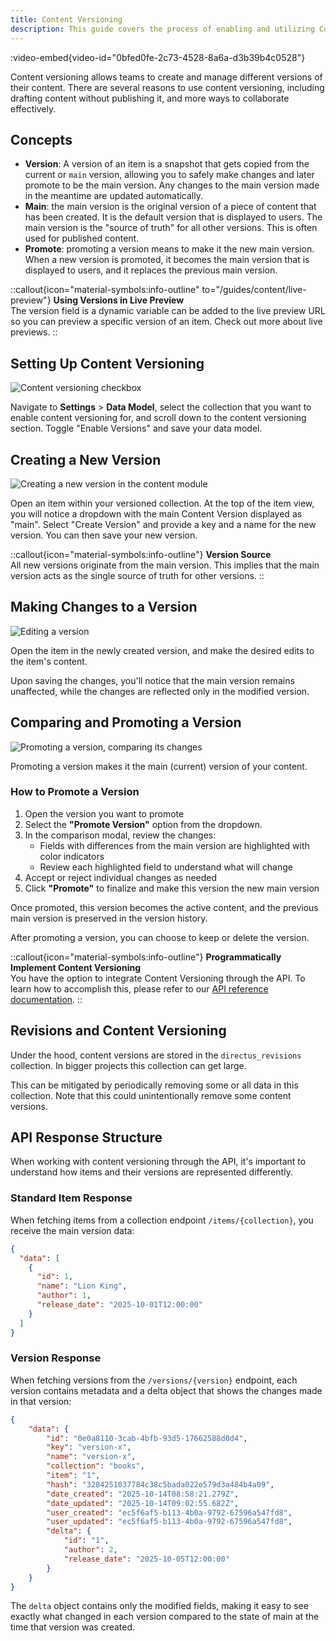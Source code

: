 ```yaml
---
title: Content Versioning
description: This guide covers the process of enabling and utilizing Content Versioning in Directus.
---
```


:video-embed{video-id="0bfed0fe-2c73-4528-8a6a-d3b39b4c0528"}

Content versioning allows teams to create and manage different versions of their content. There are several reasons to
use content versioning, including drafting content without publishing it, and more ways to collaborate effectively.

## Concepts

- **Version**: A version of an item is a snapshot that gets copied from the current or `main` version, allowing you to safely make changes and later promote to be the main version. Any changes to the main version made in the meantime are updated automatically.
- **Main**: the main version is the original version of a piece of content that has been created. It is the default version that is displayed to users. The main version is the "source of truth" for all other versions. This is often used for published content.
- **Promote**: promoting a version means to make it the new main version. When a new version is promoted, it becomes the main version that is displayed to users, and it replaces the previous main version.


::callout{icon="material-symbols:info-outline" to="/guides/content/live-preview"}
**Using Versions in Live Preview**  
The version field is a dynamic variable can be added to the live preview URL so you can preview a specific version of an item. Check out more about live previews.
::

## Setting Up Content Versioning

![Content versioning checkbox](/img/26a59b99-55e9-4185-83f3-f8945ace589e.webp)

Navigate to **Settings** > **Data Model**, select the collection that you want to enable content versioning for, and scroll down to the content versioning section. Toggle "Enable Versions" and save your data model.

## Creating a New Version

![Creating a new version in the content module](/img/versioning_create_new.png)

Open an item within your versioned collection. At the top of the item view, you will notice a dropdown with the main Content Version displayed as "main". Select "Create Version" and provide a key and a name for the new version. You can then save your new version.

::callout{icon="material-symbols:info-outline"}
**Version Source**  
All new versions originate from the main version. This implies that the main version acts as the single source of truth
for other versions.
::

## Making Changes to a Version

![Editing a version](/img/versioning_update.png)

Open the item in the newly created version, and make the desired edits to the item's content.

Upon saving the changes, you'll notice that the main version remains unaffected, while the changes are reflected only in the modified version.

## Comparing and Promoting a Version

![Promoting a version, comparing its changes](/img/versioning_comparison_modal.png)


Promoting a version makes it the main (current) version of your content.

### How to Promote a Version

1. Open the version you want to promote
2. Select the **"Promote Version"** option from the dropdown. 
3. In the comparison modal, review the changes:
   - Fields with differences from the main version are highlighted with color indicators
   - Review each highlighted field to understand what will change
4. Accept or reject individual changes as needed
5. Click **"Promote"** to finalize and make this version the new main version

Once promoted, this version becomes the active content, and the previous main version is preserved in the version history. 

After promoting a version, you can choose to keep or delete the version.

::callout{icon="material-symbols:info-outline"}
**Programmatically Implement Content Versioning**  
You have the option to integrate Content Versioning through the API. To learn how to accomplish this, please refer to
our [API reference documentation](/api/versions).
::

## Revisions and Content Versioning

Under the hood, content versions are stored in the `directus_revisions` collection. In bigger projects this collection
can get large.

This can be mitigated by periodically removing some or all data in this collection. Note that this could
unintentionally remove some content versions.

## API Response Structure

When working with content versioning through the API, it's important to understand how items and their versions are represented differently.

### Standard Item Response

When fetching items from a collection endpoint `/items/{collection}`, you receive the main version data:
```json
{
  "data": [
    {
      "id": 1,
      "name": "Lion King",
      "author": 1,
      "release_date": "2025-10-01T12:00:00"
    }
  ]
}
```

### Version Response

When fetching versions from the `/versions/{version}` endpoint, each version contains metadata and a delta object that shows the changes made in that version:
```json
{
    "data": {
        "id": "0e0a8110-3cab-4bfb-93d5-17662588d0d4",
        "key": "version-x",
        "name": "version-x",
        "collection": "books",
        "item": "1",
        "hash": "3284251037784c38c5bada022e579d3a484b4a09",
        "date_created": "2025-10-14T08:58:21.279Z",
        "date_updated": "2025-10-14T09:02:55.682Z",
        "user_created": "ec5f6af5-b113-4b0a-9792-67596a547fd8",
        "user_updated": "ec5f6af5-b113-4b0a-9792-67596a547fd8",
        "delta": {
            "id": "1",
            "author": 2,
            "release_date": "2025-10-05T12:00:00"
        }
    }
}
```

The `delta` object contains only the modified fields, making it easy to see exactly what changed in each version compared to the state of main at the time that version was created.